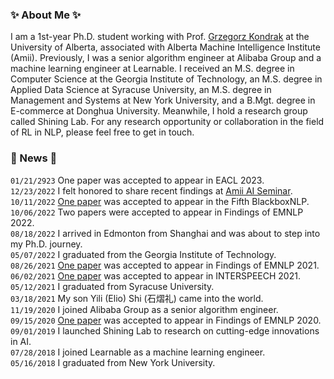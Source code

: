 ### :sparkles: About Me :sparkles:
I am a 1st-year Ph.D. student working with Prof. [Grzegorz Kondrak](https://webdocs.cs.ualberta.ca/~kondrak/) at the University of Alberta, associated with Alberta Machine Intelligence Institute (Amii). Previously, I was a senior algorithm engineer at Alibaba Group and a machine learning engineer at Learnable. I received an M.S. degree in Computer Science at the Georgia Institute of Technology, an M.S. degree in Applied Data Science at Syracuse University, an M.S. degree in Management and Systems at New York University, and a B.Mgt. degree in E-commerce at Donghua University. Meanwhile, I hold a research group called Shining Lab. For any research opportunity or collaboration in the field of RL in NLP, please feel free to get in touch.


### :pushpin: News :pushpin:
`01/21/2923` One paper was accepted to appear in EACL 2023.  
`12/23/2022` I felt honored to share recent findings at [Amii AI Seminar](https://youtu.be/eOqE2NbXVWc).  
`10/11/2022` [One paper](https://aclanthology.org/2022.blackboxnlp-1.6/) was accepted to appear in the Fifth BlackboxNLP.  
`10/06/2022` Two papers were accepted to appear in Findings of EMNLP 2022.  
`08/18/2022` I arrived in Edmonton from Shanghai and was about to step into my Ph.D. journey.  
`05/07/2022` I graduated from the Georgia Institute of Technology.  
`08/26/2021` [One paper](https://aclanthology.org/2021.findings-emnlp.413/) was accepted to appear in Findings of EMNLP 2021.  
`06/02/2021` [One paper](https://www.isca-speech.org/archive/interspeech_2021/shi21_interspeech.html) was accepted to appear in INTERSPEECH 2021.  
`05/12/2021` I graduated from Syracuse University.  
`03/18/2021` My son Yili (Elio) Shi (石熠礼) came into the world.  
`11/19/2020` I joined Alibaba Group as a senior algorithm engineer.  
`09/15/2020` [One paper](https://www.aclweb.org/anthology/2020.findings-emnlp.159/) was accepted to appear in Findings of EMNLP 2020.  
`09/01/2019` I launched Shining Lab to research on cutting-edge innovations in AI.  
`07/28/2018` I joined Learnable as a machine learning engineer.  
`05/16/2018` I graduated from New York University.  
